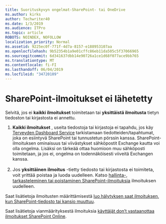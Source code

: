 ```yaml
---
title: Suorituskyvyn ongelmat-SharePoint- tai OneDrive
ms.author: kirks
author: Techwriter40
ms.date: 1/3/2019
ms.audience: ITPro
ms.topic: article
ROBOTS: NOINDEX, NOFOLLOW
localization_priority: Normal
ms.assetid: 9225ec0f-771f-4d7a-8157-e188953107aa
ms.openlocfilehash: 9b52354b1a9e01cffc86eb11da505c5f37066965
ms.sourcegitcommit: 6d341637dbb14e90726a1ce1d68f077ace9bb765
ms.translationtype: MT
ms.contentlocale: fi-FI
ms.lasthandoff: 06/04/2019
ms.locfileid: "34720109"
---
```

# <a name="sharepoint-alert-notifications-not-delivered"></a>SharePoint-ilmoitukset ei lähetetty 

<p style="mso-margin-top-alt: auto; mso-margin-bottom-alt: auto; line-height: normal;"><span style="mso-fareast-font-family: 'Times New Roman'; mso-bidi-font-family: Calibri; mso-bidi-theme-font: minor-latin;">Selvitä, jos ei <strong>kaikki ilmoitukset</strong> toimitetaan tai <strong>yksittäistä ilmoitusta</strong> tietyn tiedoston tai kirjastosta ei annettu.</span></p> <ol> <li><span style="mso-fareast-font-family: 'Times New Roman'; mso-bidi-font-family: Calibri; mso-bidi-theme-font: minor-latin;"><strong style="mso-bidi-font-weight: normal;">Kaikki ilmoitukset</strong> , useita tiedostoja tai kirjastoja ei tapahdu, jos käy <a href="https://admin.microsoft.com/AdminPortal/Home#/servicehealth">Terveyden Dashboard Service</a> tarkistamaan tiedotteiden/tapahtumat, joka on esiintyvä SharePoint tai tunnustetun pörssin kanssa. SharePoint-ilmoituksen ominaisuus tai viivästykset sähköpostit Exchange kautta voi olla ongelma. Lisäksi on tärkeää ottaa huomioon muu sähköposti toimitetaan, ja jos ei, ongelma on todennäköisesti viiveitä Exchangen kanssa. <br /><br /></span></li> <li style="line-height: normal; font-size: 11pt; font-style: normal; font-weight: 400;"><span style="mso-bidi-font-family: Calibri; mso-bidi-theme-font: minor-latin;">Jos</span> <strong><span style="mso-fareast-font-family: 'Times New Roman'; mso-bidi-font-family: Calibri; mso-bidi-theme-font: minor-latin;">yksittäinen ilmoitus</span></strong> <span style="mso-fareast-font-family: 'Times New Roman'; mso-bidi-font-family: Calibri; mso-bidi-theme-font: minor-latin;">-tietty tiedosto tai kirjastosta ei toimiteta, voit yrittää poistaa ja luoda uudelleen. Katso</span> <span style="mso-bidi-font-family: Calibri; mso-bidi-theme-font: minor-latin;"> <a href="https://support.office.com/en-us/article/manage-view-or-delete-sharepoint-alerts-99dfb19c-9a90-4a8c-aba1-aa8c8afb0de2#ID0EAADAAA=Online">hallinta-, tarkasteleminen tai poistaminen SharePoint-ilmoituksia</a> ilmoituksen uudelleen.</span></li> </ol> <p style="mso-margin-top-alt: auto; mso-margin-bottom-alt: auto; line-height: normal;"><span style="mso-bidi-font-family: Calibri; mso-bidi-theme-font: minor-latin;">Saat lisätietoja ilmoitusten määrittämisestä <span style="color: #333333;"> <a href="https://support.office.com/en-us/article/create-an-alert-to-get-notified-when-a-file-or-folder-changes-in-sharepoint-e5a79e7b-a146-46da-a9ef-d65409ba8918">luo hälytyksen saat ilmoituksen, kun SharePoint-tiedosto tai kansio muuttuu</a>.</span></span></p> <p style="mso-margin-top-alt: auto; mso-margin-bottom-alt: auto; line-height: normal;"><span style="mso-bidi-font-family: Calibri; mso-bidi-theme-font: minor-latin;">Saat lisätietoja vianmäärityksestä ilmoituksia <a href="https://support.office.com/en-us/article/users-don-t-receive-sharepoint-online-alert-notifications-14fc22dd-e873-482c-844d-f67ad41313f1">käyttäjät don&rsquo;t vastaanottaa ilmoitukset SharePoint Online</a>.</span></p> <p>&nbsp;</p>



